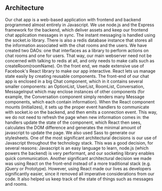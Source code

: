 Architecture
---------------

Our chat app is a web-based application with frontend and backend programmed
almost entirely in Javascript. We use node.js and the Express framework for
the backend, which deliver assets and keep our frontend chat application
messages in sync. The instant messaging is handled using the socket.io library.
There is also a redis database instance that stores all the information
associated with the chat rooms and the users. We have created two DAOs: one that
interfaces as a library to perform actions on chat rooms and one for users. That
way, our main webserver need not be concerned with talking to redis at all, and
only needs to make calls such as createRoom(roomName).
On the front end, we made extensive use of Facebook's React library to make our
app interactive. React lets us manage state easily by creating reusable components.
The front-end of our chat app is enclosed in a big Chat component, which in it
contains several smaller components: an OptionList, UserList, RoomList,
Conversation, MessageInput which may enclose instances of other components (for
example, the Conversation component simply renders many Message components, which
each contain information). When the React component mounts (initializes), it
sets up the proper event handlers to communicate with socket.io on the backend,
and then emits a connection event. This way, we do not need to refresh the page
when new information comes in: the handlers update the state of the component,
which React then sees, calculates the DOM difference and generates the minimal
amount of javascript to update the page. We also used Sass to generate our
stylesheets.
One of the most significant architectural decisions is our use of Javascript
throughout the technology stack. This was a good decision, for several reasons:
Javascript is an easy language to learn, node.js (which powers the backend) is
very performant, and our socketing library enables quick communication.
Another significant architectural decision we made was using React on the front-end
instead of a more traditional stack (e.g. jQuery or Prototype). However, using React
made our lives as developers significantly easier, since it removed all imperative
considerations from our code. It also helped us keep track of the state of things
such as messages and rooms.
